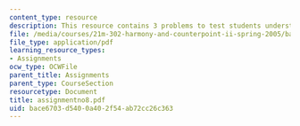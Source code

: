 ```yaml
---
content_type: resource
description: This resource contains 3 problems to test students understanding.
file: /media/courses/21m-302-harmony-and-counterpoint-ii-spring-2005/bace6703d5400a402f54ab72cc26c363_assignmentno8.pdf
file_type: application/pdf
learning_resource_types:
- Assignments
ocw_type: OCWFile
parent_title: Assignments
parent_type: CourseSection
resourcetype: Document
title: assignmentno8.pdf
uid: bace6703-d540-0a40-2f54-ab72cc26c363
---
```

